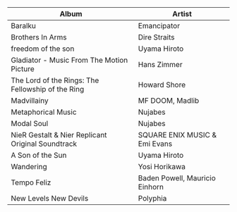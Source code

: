 |    Album  |  Artist     |
|-----------|-------------|
| Baralku   | Emancipator |
| Brothers In Arms   | Dire Straits |
| freedom of the son | Uyama Hiroto |
| Gladiator - Music From The Motion Picture | Hans Zimmer |
| The Lord of the Rings: The Fellowship of the Ring | Howard Shore |
| Madvillainy | MF DOOM, Madlib |
| Metaphorical Music | Nujabes |
| Modal Soul | Nujabes |
| NieR Gestalt & Nier Replicant Original Soundtrack | SQUARE ENIX MUSIC & Emi Evans |
| A Son of the Sun | Uyama Hiroto |
| Wandering | Yosi Horikawa |
| Tempo Feliz | Baden Powell, Mauricio Einhorn |
| New Levels New Devils | Polyphia |

